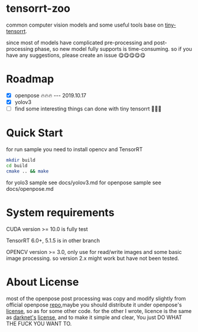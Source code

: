 <!--
 * @Author: zerollzeng
 * @Date: 2019-09-02 16:45:43
 * @LastEditors: zerollzeng
 * @LastEditTime: 2019-10-17 15:29:42
 -->
# tensorrt-zoo
common computer vision models and some useful tools base on [tiny-tensorrt](https://github.com/zerollzeng/tiny-tensorrt).

since most of models have complicated pre-processing and post-processing phase, so new model fully supports is time-consuming. so if you have any suggestions, please create an issue :yum::yum::yum::yum::yum:

# Roadmap
- [x] openpose :fire::fire::fire: --- 2019.10.17
- [x] yolov3
- [ ] find some interesting things can done with tiny tensorrt :dancer::dancer::dancer:

# Quick Start
for run sample you need to install opencv and TensorRT

```bash
mkdir build
cd build
cmake .. && make
```
for yolo3 sample see docs/yolov3.md
for openpose sample see docs/openpose.md


# System requirements
CUDA version >= 10.0 is fully test

TensorRT 6.0+, 5.1.5 is in other branch

OPENCV version >= 3.0, only use for read/write images and some basic image processing. so version 2.x might work but have not been tested.

# About License
most of the openpose post processing was copy and modify slightly from official openpose [repo](https://github.com/CMU-Perceptual-Computing-Lab/openpose),maybe you should distribute it under openpose's [license](https://github.com/CMU-Perceptual-Computing-Lab/openpose/blob/master/LICENSE), so as for some other code. for the other I wrote, licence is the same as [darknet's](https://github.com/pjreddie/darknet) [license](https://github.com/pjreddie/darknet/blob/master/LICENSE.fuck), and to make it simple and clear, You just DO WHAT THE FUCK YOU WANT TO.



